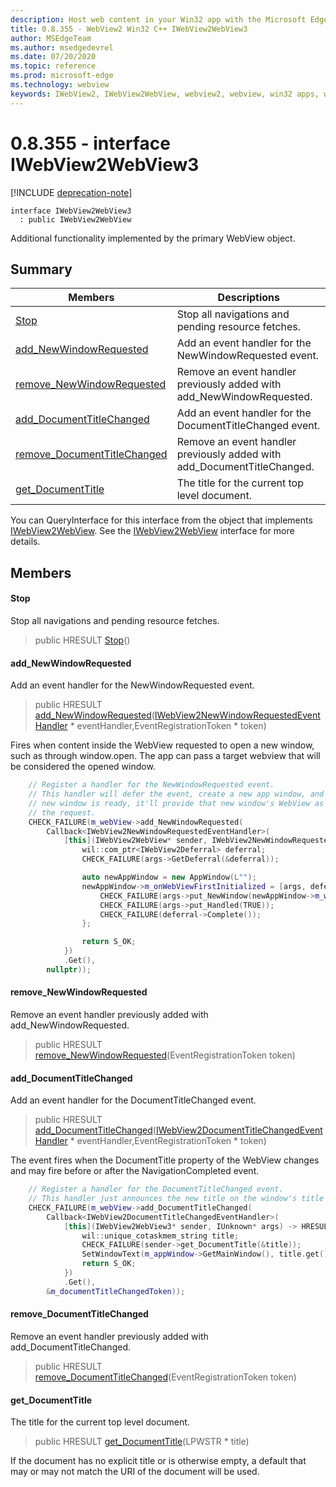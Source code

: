 ```yaml
---
description: Host web content in your Win32 app with the Microsoft Edge WebView2 control
title: 0.8.355 - WebView2 Win32 C++ IWebView2WebView3
author: MSEdgeTeam
ms.author: msedgedevrel
ms.date: 07/20/2020
ms.topic: reference
ms.prod: microsoft-edge
ms.technology: webview
keywords: IWebView2, IWebView2WebView, webview2, webview, win32 apps, win32, edge
---
```


# 0.8.355 - interface IWebView2WebView3 

[!INCLUDE [deprecation-note](../../includes/deprecation-note.md)]

```
interface IWebView2WebView3
  : public IWebView2WebView
```

Additional functionality implemented by the primary WebView object.

## Summary

 Members                        | Descriptions
--------------------------------|---------------------------------------------
[Stop](#stop) | Stop all navigations and pending resource fetches.
[add_NewWindowRequested](#add_newwindowrequested) | Add an event handler for the NewWindowRequested event.
[remove_NewWindowRequested](#remove_newwindowrequested) | Remove an event handler previously added with add_NewWindowRequested.
[add_DocumentTitleChanged](#add_documenttitlechanged) | Add an event handler for the DocumentTitleChanged event.
[remove_DocumentTitleChanged](#remove_documenttitlechanged) | Remove an event handler previously added with add_DocumentTitleChanged.
[get_DocumentTitle](#get_documenttitle) | The title for the current top level document.

You can QueryInterface for this interface from the object that implements [IWebView2WebView](IWebView2WebView.md). See the [IWebView2WebView](IWebView2WebView.md) interface for more details.

## Members

#### Stop 

Stop all navigations and pending resource fetches.

> public HRESULT [Stop](#stop)()

#### add_NewWindowRequested 

Add an event handler for the NewWindowRequested event.

> public HRESULT [add_NewWindowRequested](#add_newwindowrequested)([IWebView2NewWindowRequestedEventHandler](IWebView2NewWindowRequestedEventHandler.md) * eventHandler,EventRegistrationToken * token)

Fires when content inside the WebView requested to open a new window, such as through window.open. The app can pass a target webview that will be considered the opened window.

```cpp
    // Register a handler for the NewWindowRequested event.
    // This handler will defer the event, create a new app window, and then once the
    // new window is ready, it'll provide that new window's WebView as the response to
    // the request.
    CHECK_FAILURE(m_webView->add_NewWindowRequested(
        Callback<IWebView2NewWindowRequestedEventHandler>(
            [this](IWebView2WebView* sender, IWebView2NewWindowRequestedEventArgs* args) {
                wil::com_ptr<IWebView2Deferral> deferral;
                CHECK_FAILURE(args->GetDeferral(&deferral));

                auto newAppWindow = new AppWindow(L"");
                newAppWindow->m_onWebViewFirstInitialized = [args, deferral, newAppWindow]() {
                    CHECK_FAILURE(args->put_NewWindow(newAppWindow->m_webView.get()));
                    CHECK_FAILURE(args->put_Handled(TRUE));
                    CHECK_FAILURE(deferral->Complete());
                };

                return S_OK;
            })
            .Get(),
        nullptr));
```

#### remove_NewWindowRequested 

Remove an event handler previously added with add_NewWindowRequested.

> public HRESULT [remove_NewWindowRequested](#remove_newwindowrequested)(EventRegistrationToken token)

#### add_DocumentTitleChanged 

Add an event handler for the DocumentTitleChanged event.

> public HRESULT [add_DocumentTitleChanged](#add_documenttitlechanged)([IWebView2DocumentTitleChangedEventHandler](IWebView2DocumentTitleChangedEventHandler.md) * eventHandler,EventRegistrationToken * token)

The event fires when the DocumentTitle property of the WebView changes and may fire before or after the NavigationCompleted event.

```cpp
    // Register a handler for the DocumentTitleChanged event.
    // This handler just announces the new title on the window's title bar.
    CHECK_FAILURE(m_webView->add_DocumentTitleChanged(
        Callback<IWebView2DocumentTitleChangedEventHandler>(
            [this](IWebView2WebView3* sender, IUnknown* args) -> HRESULT {
                wil::unique_cotaskmem_string title;
                CHECK_FAILURE(sender->get_DocumentTitle(&title));
                SetWindowText(m_appWindow->GetMainWindow(), title.get());
                return S_OK;
            })
            .Get(),
        &m_documentTitleChangedToken));
```

#### remove_DocumentTitleChanged 

Remove an event handler previously added with add_DocumentTitleChanged.

> public HRESULT [remove_DocumentTitleChanged](#remove_documenttitlechanged)(EventRegistrationToken token)

#### get_DocumentTitle 

The title for the current top level document.

> public HRESULT [get_DocumentTitle](#get_documenttitle)(LPWSTR * title)

If the document has no explicit title or is otherwise empty, a default that may or may not match the URI of the document will be used.

